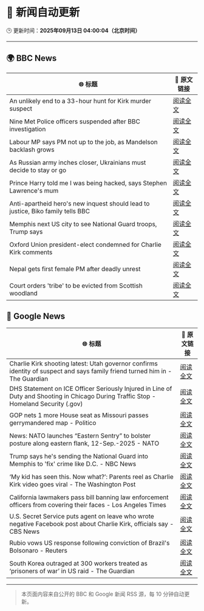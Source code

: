 # 🧠 新闻自动更新

🕒 更新时间：**2025年09月13日 04:00:04（北京时间）**

---

## 🌍 BBC News

| 🌐 标题 | 🔗 原文链接 |
|--------|-------------|
| An unlikely end to a 33-hour hunt for Kirk murder suspect | [阅读全文](https://www.bbc.com/news/articles/c784end1wxvo?at_medium=RSS&at_campaign=rss) |
| Nine Met Police officers suspended after BBC investigation | [阅读全文](https://www.bbc.com/news/articles/cn839398xzpo?at_medium=RSS&at_campaign=rss) |
| Labour MP says PM not up to the job, as Mandelson backlash grows | [阅读全文](https://www.bbc.com/news/articles/cx238pwwqg6o?at_medium=RSS&at_campaign=rss) |
| As Russian army inches closer, Ukrainians must decide to stay or go | [阅读全文](https://www.bbc.com/news/articles/cy50kk14y00o?at_medium=RSS&at_campaign=rss) |
| Prince Harry told me I was being hacked, says Stephen Lawrence's mum | [阅读全文](https://www.bbc.com/news/articles/c4g70271ndlo?at_medium=RSS&at_campaign=rss) |
| Anti-apartheid hero's new inquest should lead to justice, Biko family tells BBC | [阅读全文](https://www.bbc.com/news/articles/c931n9eelpeo?at_medium=RSS&at_campaign=rss) |
| Memphis next US city to see National Guard troops, Trump says | [阅读全文](https://www.bbc.com/news/articles/c9v7ydn7dv1o?at_medium=RSS&at_campaign=rss) |
| Oxford Union president-elect condemned for Charlie Kirk comments | [阅读全文](https://www.bbc.com/news/articles/c04qz5lk6ggo?at_medium=RSS&at_campaign=rss) |
| Nepal gets first female PM after deadly unrest | [阅读全文](https://www.bbc.com/news/articles/c179qne0zw0o?at_medium=RSS&at_campaign=rss) |
| Court orders 'tribe' to be evicted from Scottish woodland | [阅读全文](https://www.bbc.com/news/articles/c62zxjy0j91o?at_medium=RSS&at_campaign=rss) |

## 📰 Google News

| 🌐 标题 | 🔗 原文链接 |
|--------|-------------|
| Charlie Kirk shooting latest: Utah governor confirms identity of suspect and says family friend turned him in - The Guardian | [阅读全文](https://news.google.com/rss/articles/CBMiuwFBVV95cUxPS1ZzUXVmR0pJU09rRm9PMEg1VjJTeDFneTJQMl9xdW9RdXcwS09felJDNjlnQktNVF9wOWtLNjRERHJCMWFmd1JWODYtLUQ0TnE4d1BIQ0dyd1JMNzQ4dEo3LXpZRjEwOEZlODRVYnczNmZLb01hLU9xanFMbjBQWTRIS3Z1YkMwaDJkODFQcEZydzdVT1FsdXFObXpIZWhxUGxYbWF0UVdhUDNfbnBXWUZZVDAzbXV1eFdn?oc=5) |
| DHS Statement on ICE Officer Seriously Injured in Line of Duty and Shooting in Chicago During Traffic Stop - Homeland Security (.gov) | [阅读全文](https://news.google.com/rss/articles/CBMiuAFBVV95cUxNLUxJVDFtdGNIT1RnTXN5QXY0ZlZ6bTB0QWdDS0ZSQVppZGJvQnQzdi1zbS1WLTVoSTBka2xMQmZPeHJ3SXU2RHlnUkZBa2JEQURRLWFRb0doVHpmUzkzdXQ4NUtFak5vSDVWNGVxTmlleDFiMzIyVVNhbE9MNzVNU1dKM3pvYk1ZWWs5WUFqdXMtZWRDRHVGczZoY2NrQ1NiNURQeXR4dXk4RVZhZmJndlBOcEdVeThr?oc=5) |
| GOP nets 1 more House seat as Missouri passes gerrymandered map - Politico | [阅读全文](https://news.google.com/rss/articles/CBMijgFBVV95cUxQcEpqYWtfVUV0eGV4LXdFRXFZem0tWHFfNTdWaUZuMFRpOFpEMnowTTVvNGZLSElreGNiWUhYeFpaWEloNG9MNHIwbGwzbTU2U08wWmhPa2o3WkgxYlZrcDJCY2lQZEY0dnRXOFFselAzZVIwZGgwczh4b3VQVjhyY21qaFVROFVIOGhwZjFB?oc=5) |
| News: NATO launches “Eastern Sentry” to bolster posture along eastern flank, 12-Sep.-2025 - NATO | [阅读全文](https://news.google.com/rss/articles/CBMiX0FVX3lxTE8zdHdBOXFkUW1QTFM1dlZJX28wSjYtbWFSd09COHZmZEhqdGdFRmtXaW1TVF9SX3N1czFtRWJDN2JXcERWa2l6cXFKNTV2VFpVTGo4RVRZbFRYSlVQNGtR?oc=5) |
| Trump says he's sending the National Guard into Memphis to 'fix' crime like D.C. - NBC News | [阅读全文](https://news.google.com/rss/articles/CBMirwFBVV95cUxPalktbDM1Z1NBRmNkWFZPLXFTbmw4UW12RjhGam5IeGFoNUZuNkhiLVhHRDhfc0ZxbEVmWXliZlZ4bkVWM2NFSnFfSGhEWFhLcFR2Ukg2OEZwNVdURkp6Tno4ZWc0cjh1NkVudnN1RFBPYkQweGRIQ1ZVVUpxUjRtV3lWeWxGczA4Q2FhbjZPRUFIWTJOeXNwQi14SzdiQzJPRHZYZ2hXT2NqQTlpOVE40gFWQVVfeXFMUFozcUhTMVc1SV9BVG8tU2RjS0ZBU05HTzVtRk1pS1plb2xfRGZCTVN5V2FUeTNFVkxBaGJxdGdRQXliRFUxdlFfTld6MjRGVFJYYXZfV2c?oc=5) |
| ‘My kid has seen this. Now what?’: Parents reel as Charlie Kirk video goes viral - The Washington Post | [阅读全文](https://news.google.com/rss/articles/CBMikwFBVV95cUxPcktkV1hvRGZjUHNZZEtSRnZkUDVCaEFHampQRXJKc2lRWGh0Z280MEd1ZktGNk92dFgwZGwtUnZTN2x4YkJyUHdtNjhzTnRSMzFxMmR1azZZTy1Jc0xOMWxEUUp5MGtCNHZzTkFmOU9xZkdqNENEeE5LVkpoUW1nWTZBbHduT0dkM1JvWXpIbTk4MXc?oc=5) |
| California lawmakers pass bill banning law enforcement officers from covering their faces - Los Angeles Times | [阅读全文](https://news.google.com/rss/articles/CBMiwAFBVV95cUxQTlZHLUxKd3dMdWY0Z21Fc2RWRDN0M0JSWkZlWjJaWVpKT2ZTU3JNc1J5eEY1eTc0S1Z6YTgtdmI1cFJuRjlGdm1ja1E4bXVaRTI0MllhUVcyOFBpSWtQMXVxd0VsZjBMeUtwYUxGQ25Fbk9ZNXVEWi1jZHM5TWoxY0xFVnVPRXFTNjBjY29JcEYzTEQ1S3c4Y0tFMUdmcjFPYVdCTnVIYmxDTmVzNGtYemE2UUllVzJxSnBVQWwxNkc?oc=5) |
| U.S. Secret Service puts agent on leave who wrote negative Facebook post about Charlie Kirk, officials say - CBS News | [阅读全文](https://news.google.com/rss/articles/CBMilAFBVV95cUxQWmp4Q3FHNC1Xb2E0SnVuQ2ZjY0txLTEzbFZZbjF4WWVQSkdBb3BnZUFnRHRuaDFKOExLdHFrS0xNU3A2cy1hOHc1NXU5R2tVSU1UaGpzNEFiNXpYUy1Kd29lSXRoSWdReGtfNWI0d1dSYTYzZms5QWstVTA3bWFidDlSbFk4QmJuZlgta2VyT0U2b0w40gGaAUFVX3lxTE1rdU1QZ3FPclhCeHA3eUh6ZTdvTXdRWEZycGlkWnJIOHp3Rm5yaFVNQTMxSDNrcWcwU2kzYXNMSDRKUGR1TWVHd0NvOG1hWUs2RUwyV0xxOEVpaXN2eWRFM24wTkJiZUNMTm5iZ2hMeDU1TGJJRXh0UGZzalNudmRXMzE3MWNFMWlfY3pDR3o3UmR4bldRaV8ySnc?oc=5) |
| Rubio vows US response following conviction of Brazil's Bolsonaro - Reuters | [阅读全文](https://news.google.com/rss/articles/CBMisgFBVV95cUxQSmUtTFJoMnFGSUI4b01pOTdmM3JMLUpKOG1QaWozc3NSMXhOUDk3WTVYN0FlSTRaVXRIeEFXYzMzUlVvakRBYklFZUZ6a0ZsOEhzTTVteTE3dWQ1UGV0dThfY01YMlAyLWtKNmpUeXJQZnRGdi1VTGpXc2FpbmRldHNRTFdscFJ6Y1JMMVBsR0ZfR3lXVjVza0tiVFo0aWsyLS1zb3p0Q2VZaXVrNVlLSkVB?oc=5) |
| South Korea outraged at 300 workers treated as ‘prisoners of war’ in US raid - The Guardian | [阅读全文](https://news.google.com/rss/articles/CBMiyAFBVV95cUxOU25RRzE5ay11bllGN2dEMWFubXlsbUFOTDdqV3MzRVYwS0QwME9jdms1ejg4dDJrejY4NXJvN1RRNGl3cXBlLUVIbTBFbmZsTUtnTjVKOU5BZU4tZy1sUWFzbGNqNklSUXQ4R2x5Q0NYOGNmbXlRcmRtdjUzUURWX2NTazFZU1NhN0VCa1hIRVR1c2NpcWlLd0JtTjg4Zlo5dUpTN1RseUVYNlloTnd1eVJOSlIzRG5hbGNFRVZWVlFUaGdPUmdJNA?oc=5) |

---
> 本页面内容来自公开的 BBC 和 Google 新闻 RSS 源，每 10 分钟自动更新。